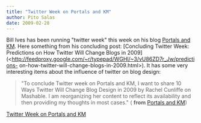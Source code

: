 ```yaml
---
title: "Twitter Week on Portals and KM"
author: Pito Salas
date: 2009-02-28
---
```




Bill Ives has been running "twitter week" this week on his blog [Portals and
KM](<http://billives.typepad.com/portals_and_km/index.rdf>). Here something
from his concluding post: [Concluding Twitter Week: Predictions on How Twitter
Will Change Blogs in
2009](<http://feedproxy.google.com/~r/typepad/WGHl/~3/vU86ZD7r_Jw/predictions-
on-how-twitter-will-change-blogs-in-2009.html>). It has some very interesting
items about the influence of twitter on blog design:

> "To conclude Twitter week on Portals and KM, I want to share 10 Ways Twitter
> Will Change Blog Design in 2009 by Rachel Cunliffe on Mashable. I am
> reorganizing her content to reflect its availability and then providing my
> thoughts in most cases." ( **from** [Portals and
> KM](<http://billives.typepad.com/portals_and_km/index.rdf>))


[Twitter Week on Portals and KM](None)
